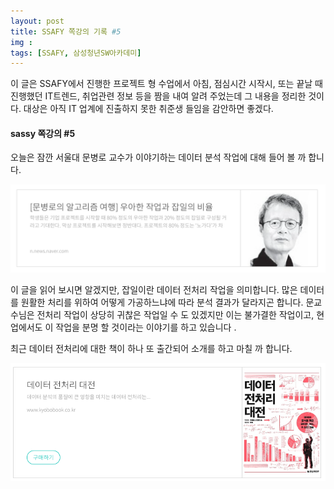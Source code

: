 ```yaml
---
layout: post
title: SSAFY 쪽강의 기록 #5
img :
tags: [SSAFY, 삼성청년SW아카데미] 
---
```


이 글은 SSAFY에서 진행한 프로젝트 형 수업에서 아침, 점심시간 시작시, 또는 끝날 때 진행했던 IT트렌드, 취업관련 정보 등을 짬을 내여 알려 주었는데 그 내용을 정리한 것이다. 대상은 아직 IT 업계에 진출하지 못한 취준생 들임을 감안하면 좋겠다. 



#### sassy 쪽강의 #5

오늘은 잠깐 서울대 문병로 교수가 이야기하는 데이터 분석 작업에 대해 들어 볼 까 합니다. 

<a href="http://news.naver.com/main/read.nhn?mode=LSD&mid=sec&sid1=001&oid=025&aid=0002932894"><img src="/assets/img/2019/20191202.png" style="zoom:100%"/></a>



이 글을 읽어 보시면 알겠지만, 잡일이란 데이터 전처리 작업을 의미합니다. 많은 데이터를 원활한 처리를 위하여 어떻게 가공하느냐에 따라 분석 결과가 달라지곤 합니다. 문교수님은 전처리 작업이 상당히 귀찮은 작업일 수 도 있겠지만 이는 불가결한 작업이고, 현업에서도 이 작업을 분명 할 것이라는 이야기를 하고 있습니다 .



최근 데이터 전처리에 대한 책이 하나 또 출간되어 소개를 하고 마칠 까 합니다.



<a href = 'http://www.kyobobook.co.kr/product/detailViewKor.laf?ejkGb=KOR&mallGb=KOR&barcode=9791162242247&orderClick=LEa&Kc='> <img src="/assets/img/2019/20191203.png" style="zoom:100%"/></a>